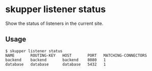 # skupper listener status

Show the status of listeners in the current site.


## Usage

~~~ shell
$ skupper listener status
NAME       ROUTING-KEY   HOST       PORT   MATCHING-CONNECTORS
backend    backend       backend    8080   1
database   database      database   5432   1
~~~
